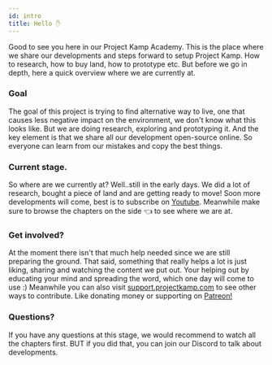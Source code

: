 ```yaml
---
id: intro
title: Hello ✋
---
```

Good to see you here in our Project Kamp Academy. This is the place where we share our developments and steps forward to setup Project Kamp. How to research, how to buy land, how to prototype etc. But before we go in depth, here a quick overview where we are currently at.


### Goal

The goal of this project is trying to find alternative way to live, one that causes less negative impact on the environment, we don't know what this looks like. But we are doing research, exploring and prototyping it. And the key element is that we share all our development open-source online. So everyone can learn from our mistakes and copy the best things.

### Current stage.

So where are we currently at? Well..still in the early days. We did a lot of research, bought a piece of land and are getting ready to move! Soon more developments will come, best is to subscribe on [Youtube](https://www.youtube.com/c/davehakkens/videos). Meanwhile make sure to browse the chapters on the side 👈 to see where we are at.

### Get involved?

At the moment there isn't that much help needed since we are still preparing the ground. That said, something that really helps a lot is just liking, sharing and watching the content we put out. Your helping out by educating your mind and spreading the word, which one day will come to use :) Meanwhile you can also visit [support.projectkamp.com](https://support.projectkamp.com)  to see other ways to contribute. Like donating money or supporting on [Patreon!](https://www.patreon.com/davehakkens) 

### Questions?

If you have any questions at this stage, we would recommend to watch all the chapters first. BUT if you did that, you can join our Discord to talk about developments.
